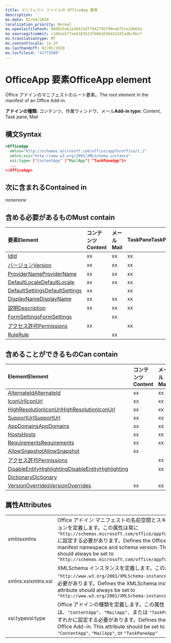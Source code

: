 ```yaml
---
title: マニフェスト ファイルの OfficeApp 要素
description: ''
ms.date: 02/04/2020
localization_priority: Normal
ms.openlocfilehash: 080025e62a56421dff942792f99ee672ce1db69a
ms.sourcegitcommit: c1dbea577ae6183523fb663d364422d2adbc8bcf
ms.translationtype: MT
ms.contentlocale: ja-JP
ms.lasthandoff: 02/05/2020
ms.locfileid: "41773580"
---
```

# <a name="officeapp-element"></a><span data-ttu-id="3c472-102">OfficeApp 要素</span><span class="sxs-lookup"><span data-stu-id="3c472-102">OfficeApp element</span></span>

<span data-ttu-id="3c472-103">Office アドインのマニフェストのルート要素。</span><span class="sxs-lookup"><span data-stu-id="3c472-103">The root element in the manifest of an Office Add-in.</span></span>

<span data-ttu-id="3c472-104">**アドインの種類:** コンテンツ、作業ウィンドウ、メール</span><span class="sxs-lookup"><span data-stu-id="3c472-104">**Add-in type:** Content, Task pane, Mail</span></span>

## <a name="syntax"></a><span data-ttu-id="3c472-105">構文</span><span class="sxs-lookup"><span data-stu-id="3c472-105">Syntax</span></span>

```XML
<OfficeApp 
  xmlns="http://schemas.microsoft.com/office/appforoffice/1.1" 
  xmlns:xsi="http://www.w3.org/2001/XMLSchema-instance" 
  xsi:type= ["ContentApp" |"MailApp"| "TaskPaneApp"]>
  ...
</OfficeApp>
```

## <a name="contained-in"></a><span data-ttu-id="3c472-106">次に含まれる</span><span class="sxs-lookup"><span data-stu-id="3c472-106">Contained in</span></span>

 <span data-ttu-id="3c472-107">_none_</span><span class="sxs-lookup"><span data-stu-id="3c472-107">_none_</span></span>

## <a name="must-contain"></a><span data-ttu-id="3c472-108">含める必要があるもの</span><span class="sxs-lookup"><span data-stu-id="3c472-108">Must contain</span></span>

|<span data-ttu-id="3c472-109">**要素**</span><span class="sxs-lookup"><span data-stu-id="3c472-109">**Element**</span></span>|<span data-ttu-id="3c472-110">**コンテンツ**</span><span class="sxs-lookup"><span data-stu-id="3c472-110">**Content**</span></span>|<span data-ttu-id="3c472-111">**メール**</span><span class="sxs-lookup"><span data-stu-id="3c472-111">**Mail**</span></span>|<span data-ttu-id="3c472-112">**TaskPane**</span><span class="sxs-lookup"><span data-stu-id="3c472-112">**TaskPane**</span></span>|
|:-----|:-----|:-----|:-----|
|[<span data-ttu-id="3c472-113">Id</span><span class="sxs-lookup"><span data-stu-id="3c472-113">Id</span></span>](id.md)|<span data-ttu-id="3c472-114">x</span><span class="sxs-lookup"><span data-stu-id="3c472-114">x</span></span>|<span data-ttu-id="3c472-115">x</span><span class="sxs-lookup"><span data-stu-id="3c472-115">x</span></span>|<span data-ttu-id="3c472-116">x</span><span class="sxs-lookup"><span data-stu-id="3c472-116">x</span></span>|
|[<span data-ttu-id="3c472-117">バージョン</span><span class="sxs-lookup"><span data-stu-id="3c472-117">Version</span></span>](version.md)|<span data-ttu-id="3c472-118">x</span><span class="sxs-lookup"><span data-stu-id="3c472-118">x</span></span>|<span data-ttu-id="3c472-119">x</span><span class="sxs-lookup"><span data-stu-id="3c472-119">x</span></span>|<span data-ttu-id="3c472-120">x</span><span class="sxs-lookup"><span data-stu-id="3c472-120">x</span></span>|
|[<span data-ttu-id="3c472-121">ProviderName</span><span class="sxs-lookup"><span data-stu-id="3c472-121">ProviderName</span></span>](providername.md)|<span data-ttu-id="3c472-122">x</span><span class="sxs-lookup"><span data-stu-id="3c472-122">x</span></span>|<span data-ttu-id="3c472-123">x</span><span class="sxs-lookup"><span data-stu-id="3c472-123">x</span></span>|<span data-ttu-id="3c472-124">x</span><span class="sxs-lookup"><span data-stu-id="3c472-124">x</span></span>|
|[<span data-ttu-id="3c472-125">DefaultLocale</span><span class="sxs-lookup"><span data-stu-id="3c472-125">DefaultLocale</span></span>](defaultlocale.md)|<span data-ttu-id="3c472-126">x</span><span class="sxs-lookup"><span data-stu-id="3c472-126">x</span></span>|<span data-ttu-id="3c472-127">x</span><span class="sxs-lookup"><span data-stu-id="3c472-127">x</span></span>|<span data-ttu-id="3c472-128">x</span><span class="sxs-lookup"><span data-stu-id="3c472-128">x</span></span>|
|[<span data-ttu-id="3c472-129">DefaultSettings</span><span class="sxs-lookup"><span data-stu-id="3c472-129">DefaultSettings</span></span>](defaultsettings.md)|<span data-ttu-id="3c472-130">x</span><span class="sxs-lookup"><span data-stu-id="3c472-130">x</span></span>||<span data-ttu-id="3c472-131">x</span><span class="sxs-lookup"><span data-stu-id="3c472-131">x</span></span>|
|[<span data-ttu-id="3c472-132">DisplayName</span><span class="sxs-lookup"><span data-stu-id="3c472-132">DisplayName</span></span>](displayname.md)|<span data-ttu-id="3c472-133">x</span><span class="sxs-lookup"><span data-stu-id="3c472-133">x</span></span>|<span data-ttu-id="3c472-134">x</span><span class="sxs-lookup"><span data-stu-id="3c472-134">x</span></span>|<span data-ttu-id="3c472-135">x</span><span class="sxs-lookup"><span data-stu-id="3c472-135">x</span></span>|
|[<span data-ttu-id="3c472-136">説明</span><span class="sxs-lookup"><span data-stu-id="3c472-136">Description</span></span>](description.md)|<span data-ttu-id="3c472-137">x</span><span class="sxs-lookup"><span data-stu-id="3c472-137">x</span></span>|<span data-ttu-id="3c472-138">x</span><span class="sxs-lookup"><span data-stu-id="3c472-138">x</span></span>|<span data-ttu-id="3c472-139">x</span><span class="sxs-lookup"><span data-stu-id="3c472-139">x</span></span>|
|[<span data-ttu-id="3c472-140">FormSettings</span><span class="sxs-lookup"><span data-stu-id="3c472-140">FormSettings</span></span>](formsettings.md)||<span data-ttu-id="3c472-141">x</span><span class="sxs-lookup"><span data-stu-id="3c472-141">x</span></span>||
|[<span data-ttu-id="3c472-142">アクセス許可</span><span class="sxs-lookup"><span data-stu-id="3c472-142">Permissions</span></span>](permissions.md)|<span data-ttu-id="3c472-143">x</span><span class="sxs-lookup"><span data-stu-id="3c472-143">x</span></span>||<span data-ttu-id="3c472-144">x</span><span class="sxs-lookup"><span data-stu-id="3c472-144">x</span></span>|
|[<span data-ttu-id="3c472-145">Rule</span><span class="sxs-lookup"><span data-stu-id="3c472-145">Rule</span></span>](rule.md)||<span data-ttu-id="3c472-146">x</span><span class="sxs-lookup"><span data-stu-id="3c472-146">x</span></span>||

## <a name="can-contain"></a><span data-ttu-id="3c472-147">含めることができるもの</span><span class="sxs-lookup"><span data-stu-id="3c472-147">Can contain</span></span>

|<span data-ttu-id="3c472-148">**Element**</span><span class="sxs-lookup"><span data-stu-id="3c472-148">**Element**</span></span>|<span data-ttu-id="3c472-149">**コンテンツ**</span><span class="sxs-lookup"><span data-stu-id="3c472-149">**Content**</span></span>|<span data-ttu-id="3c472-150">**メール**</span><span class="sxs-lookup"><span data-stu-id="3c472-150">**Mail**</span></span>|<span data-ttu-id="3c472-151">**TaskPane**</span><span class="sxs-lookup"><span data-stu-id="3c472-151">**TaskPane**</span></span>|
|:-----|:-----|:-----|:-----|
|[<span data-ttu-id="3c472-152">AlternateId</span><span class="sxs-lookup"><span data-stu-id="3c472-152">AlternateId</span></span>](alternateid.md)|<span data-ttu-id="3c472-153">x</span><span class="sxs-lookup"><span data-stu-id="3c472-153">x</span></span>|<span data-ttu-id="3c472-154">x</span><span class="sxs-lookup"><span data-stu-id="3c472-154">x</span></span>|<span data-ttu-id="3c472-155">x</span><span class="sxs-lookup"><span data-stu-id="3c472-155">x</span></span>|
|[<span data-ttu-id="3c472-156">IconUrl</span><span class="sxs-lookup"><span data-stu-id="3c472-156">IconUrl</span></span>](iconurl.md)|<span data-ttu-id="3c472-157">x</span><span class="sxs-lookup"><span data-stu-id="3c472-157">x</span></span>|<span data-ttu-id="3c472-158">x</span><span class="sxs-lookup"><span data-stu-id="3c472-158">x</span></span>|<span data-ttu-id="3c472-159">x</span><span class="sxs-lookup"><span data-stu-id="3c472-159">x</span></span>|
|[<span data-ttu-id="3c472-160">HighResolutionIconUrl</span><span class="sxs-lookup"><span data-stu-id="3c472-160">HighResolutionIconUrl</span></span>](highresolutioniconurl.md)|<span data-ttu-id="3c472-161">x</span><span class="sxs-lookup"><span data-stu-id="3c472-161">x</span></span>|<span data-ttu-id="3c472-162">x</span><span class="sxs-lookup"><span data-stu-id="3c472-162">x</span></span>|<span data-ttu-id="3c472-163">x</span><span class="sxs-lookup"><span data-stu-id="3c472-163">x</span></span>|
|[<span data-ttu-id="3c472-164">SupportUrl</span><span class="sxs-lookup"><span data-stu-id="3c472-164">SupportUrl</span></span>](supporturl.md)|<span data-ttu-id="3c472-165">x</span><span class="sxs-lookup"><span data-stu-id="3c472-165">x</span></span>|<span data-ttu-id="3c472-166">x</span><span class="sxs-lookup"><span data-stu-id="3c472-166">x</span></span>|<span data-ttu-id="3c472-167">x</span><span class="sxs-lookup"><span data-stu-id="3c472-167">x</span></span>|
|[<span data-ttu-id="3c472-168">AppDomains</span><span class="sxs-lookup"><span data-stu-id="3c472-168">AppDomains</span></span>](appdomains.md)|<span data-ttu-id="3c472-169">x</span><span class="sxs-lookup"><span data-stu-id="3c472-169">x</span></span>|<span data-ttu-id="3c472-170">x</span><span class="sxs-lookup"><span data-stu-id="3c472-170">x</span></span>|<span data-ttu-id="3c472-171">x</span><span class="sxs-lookup"><span data-stu-id="3c472-171">x</span></span>|
|[<span data-ttu-id="3c472-172">Hosts</span><span class="sxs-lookup"><span data-stu-id="3c472-172">Hosts</span></span>](hosts.md)|<span data-ttu-id="3c472-173">x</span><span class="sxs-lookup"><span data-stu-id="3c472-173">x</span></span>|<span data-ttu-id="3c472-174">x</span><span class="sxs-lookup"><span data-stu-id="3c472-174">x</span></span>|<span data-ttu-id="3c472-175">x</span><span class="sxs-lookup"><span data-stu-id="3c472-175">x</span></span>|
|[<span data-ttu-id="3c472-176">Requirements</span><span class="sxs-lookup"><span data-stu-id="3c472-176">Requirements</span></span>](requirements.md)|<span data-ttu-id="3c472-177">x</span><span class="sxs-lookup"><span data-stu-id="3c472-177">x</span></span>|<span data-ttu-id="3c472-178">x</span><span class="sxs-lookup"><span data-stu-id="3c472-178">x</span></span>|<span data-ttu-id="3c472-179">x</span><span class="sxs-lookup"><span data-stu-id="3c472-179">x</span></span>|
|[<span data-ttu-id="3c472-180">AllowSnapshot</span><span class="sxs-lookup"><span data-stu-id="3c472-180">AllowSnapshot</span></span>](allowsnapshot.md)|<span data-ttu-id="3c472-181">x</span><span class="sxs-lookup"><span data-stu-id="3c472-181">x</span></span>|||
|[<span data-ttu-id="3c472-182">アクセス許可</span><span class="sxs-lookup"><span data-stu-id="3c472-182">Permissions</span></span>](permissions.md)||<span data-ttu-id="3c472-183">x</span><span class="sxs-lookup"><span data-stu-id="3c472-183">x</span></span>||
|[<span data-ttu-id="3c472-184">DisableEntityHighlighting</span><span class="sxs-lookup"><span data-stu-id="3c472-184">DisableEntityHighlighting</span></span>](disableentityhighlighting.md)||<span data-ttu-id="3c472-185">x</span><span class="sxs-lookup"><span data-stu-id="3c472-185">x</span></span>||
|[<span data-ttu-id="3c472-186">Dictionary</span><span class="sxs-lookup"><span data-stu-id="3c472-186">Dictionary</span></span>](dictionary.md)|||<span data-ttu-id="3c472-187">x</span><span class="sxs-lookup"><span data-stu-id="3c472-187">x</span></span>|
|[<span data-ttu-id="3c472-188">VersionOverrides</span><span class="sxs-lookup"><span data-stu-id="3c472-188">VersionOverrides</span></span>](versionoverrides.md)|<span data-ttu-id="3c472-189">x</span><span class="sxs-lookup"><span data-stu-id="3c472-189">x</span></span>|<span data-ttu-id="3c472-190">x</span><span class="sxs-lookup"><span data-stu-id="3c472-190">x</span></span>|<span data-ttu-id="3c472-191">x</span><span class="sxs-lookup"><span data-stu-id="3c472-191">x</span></span>|

## <a name="attributes"></a><span data-ttu-id="3c472-192">属性</span><span class="sxs-lookup"><span data-stu-id="3c472-192">Attributes</span></span>

|||
|:-----|:-----|
|<span data-ttu-id="3c472-193">xmlns</span><span class="sxs-lookup"><span data-stu-id="3c472-193">xmlns</span></span>|<span data-ttu-id="3c472-p101">Office アドイン マニフェストの名前空間とスキーマ バージョンを定義します。この属性は常に `"http://schemas.microsoft.com/office/appforoffice/1.1"` に設定する必要があります。</span><span class="sxs-lookup"><span data-stu-id="3c472-p101">Defines the Office Add-in manifest namespace and schema version. This attribute should always be set to  `"http://schemas.microsoft.com/office/appforoffice/1.1"`</span></span>|
|<span data-ttu-id="3c472-196">xmlns:xsi</span><span class="sxs-lookup"><span data-stu-id="3c472-196">xmlns:xsi</span></span>|<span data-ttu-id="3c472-p102">XMLSchema インスタンスを定義します。この属性は常に `"http://www.w3.org/2001/XMLSchema-instance"` に設定する必要があります。</span><span class="sxs-lookup"><span data-stu-id="3c472-p102">Defines the XMLSchema instance. This attribute should always be set to  `"http://www.w3.org/2001/XMLSchema-instance"`</span></span>|
|<span data-ttu-id="3c472-199">xsi:type</span><span class="sxs-lookup"><span data-stu-id="3c472-199">xsi:type</span></span>|<span data-ttu-id="3c472-p103">Office アドインの種類を定義します。この属性は、`"ContentApp"`、`"MailApp"`、または `"TaskPaneApp"` のいずれかに設定する必要があります。</span><span class="sxs-lookup"><span data-stu-id="3c472-p103">Defines the kind of Office Add-in. This attribute should be set to one of:  `"ContentApp"`,  `"MailApp"`, or  `"TaskPaneApp"`</span></span>|
